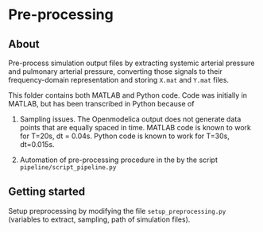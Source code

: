 

# Pre-processing

## About

Pre-process simulation output files by extracting systemic arterial pressure and pulmonary arterial pressure, converting 
those signals to their frequency-domain representation and storing `X.mat` and `Y.mat` files. 

This folder contains both MATLAB and Python code. 
Code was initially in MATLAB, but has been transcribed in Python because of 

1. Sampling issues. The Openmodelica output does not generate data points that are equally spaced 
in time. MATLAB code is known to work for T=20s, dt = 0.04s. Python code is known to work for 
   T=30s, dt=0.015s.
   
1. Automation of pre-processing procedure in the by the script `pipeline/script_pipeline.py`

## Getting started

Setup preprocessing by modifying the file `setup_preprocessing.py` (variables to extract, sampling, path of simulation 
files).
